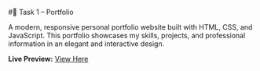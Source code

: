 #🌟 Task 1 – Portfolio

A modern, responsive personal portfolio website built with HTML, CSS, and JavaScript. This portfolio showcases my skills, projects, and professional information in an elegant and interactive design.
 
**Live Preview:** [View Here](https://htmlpreview.github.io/?https://raw.githubusercontent.com/Ashiq-A03/CODSOFT/refs/heads/main/codsoft_task1/index.html)


